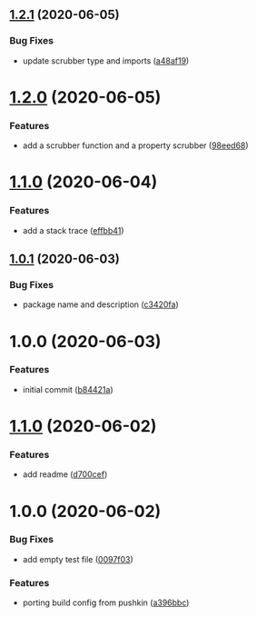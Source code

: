 ## [1.2.1](https://github.com/GoodTimeio/node-logger/compare/v1.2.0...v1.2.1) (2020-06-05)


### Bug Fixes

* update scrubber type and imports ([a48af19](https://github.com/GoodTimeio/node-logger/commit/a48af195ce933f28b28b1f33f757dfc26a1884fe))

# [1.2.0](https://github.com/GoodTimeio/node-logger/compare/v1.1.0...v1.2.0) (2020-06-05)


### Features

* add a scrubber function and a property scrubber ([98eed68](https://github.com/GoodTimeio/node-logger/commit/98eed68a979a1d8d378aa9f37708c5ac5330fe7d))

# [1.1.0](https://github.com/GoodTimeio/node-logger/compare/v1.0.1...v1.1.0) (2020-06-04)


### Features

* add a stack trace ([effbb41](https://github.com/GoodTimeio/node-logger/commit/effbb415c147f6e38ab73279270664c820db7c4b))

## [1.0.1](https://github.com/GoodTimeio/node-logger/compare/v1.0.0...v1.0.1) (2020-06-03)


### Bug Fixes

* package name and description ([c3420fa](https://github.com/GoodTimeio/node-logger/commit/c3420fa6ac8e9dc09bf2e718be6d0265aa933037))

# 1.0.0 (2020-06-03)


### Features

* initial commit ([b84421a](https://github.com/GoodTimeio/node-logger/commit/b84421a5cca5e2b5e4248b35b4ee80a887d09905))

# [1.1.0](https://github.com/GoodTimeio/goodtime-node-package-template/compare/v1.0.0...v1.1.0) (2020-06-02)


### Features

* add readme ([d700cef](https://github.com/GoodTimeio/goodtime-node-package-template/commit/d700cef5bac094a12051fbaa8dae8e18dac9ddc2))

# 1.0.0 (2020-06-02)


### Bug Fixes

* add empty test file ([0097f03](https://github.com/GoodTimeio/goodtime-node-package-template/commit/0097f03535b5a78f5e13e5cdb7adcf881a597bef))


### Features

* porting build config from pushkin ([a396bbc](https://github.com/GoodTimeio/goodtime-node-package-template/commit/a396bbc2ab60dacfa49fdbcf1c77410c7fe55a79))
